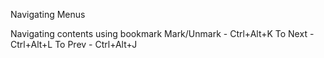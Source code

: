 Navigating Menus



Navigating contents using bookmark
Mark/Unmark - Ctrl+Alt+K
To Next - Ctrl+Alt+L
To Prev - Ctrl+Alt+J

